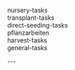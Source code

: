 nursery-tasks \
transplant-tasks \
direct-seeding-tasks \
pflanzarbeiten \
harvest-tasks \
general-tasks
<div style='page-break-after: always;'></div>
---
<div style='page-break-after: always;'></div>
